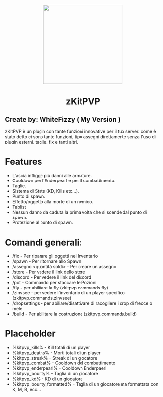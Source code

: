 <div align="center">
<img src="https://cdn.discordapp.com/attachments/1083632575156846672/1120061873077883051/zKitPVP_Logo.png" width="256">
<h1>zKitPVP</h1>
</div>
<h2>Create by: WhiteFizzy ( My Version )</h2>
<p>zKitPVP è un plugin con tante funzioni innovative per il tuo server. come è stato detto ci sono tante funzioni, tipo assegni direttamente senza l'uso di plugin esterni, taglie, fix e tanti altri. 
</p>



# Features
- L'ascia infligge più danni alle armature.
- Cooldown per l'Enderpearl e per il combattimento.
- Taglie.
- Sistema di Stats (KD, Kills etc...). 
- Punto di spawn.
- Effetto/oggetto alla morte di un nemico.
- Tablist
- Nessun danno da caduta la prima volta che si scende dal punto di spawn.
- Protezione al punto di spawn.


# Comandi generali:
- /fix - Per riparare gli oggetti nel Inventario
- /spawn - Per ritornare allo Spawn 
- /assegno <quantità soldi> - Per creare un assegno 
- /store - Per vedere il link dello store 
- /discord - Per vedere il link del discord 
- /pot - Commando per staccare le Pozioni
- /fly - per abilitare la fly (zkitpvp.commands.fly)
- /zinvsee <player> - per vedere l'inventario di un player specifico (zkitpvp.commands.zinvsee)
- /dropsettings - per abiliare/disattivare di racogliere i drop di frecce o mele
- /build - Per abilitare la costruzione (zkitpvp.commands.build)

# Placeholder
- %kitpvp_kills% - Kill totali di un player
- %kitpvp_deaths% - Morti totali di un player
- %kitpvp_streak% - Streak di un giocatore
- %kitpvp_combat% - Cooldown del combattimento
- %kitpvp_enderpearl% - Cooldown Enderpaerl
- %kitpvp_bounty% - Taglia di un giocatore
- %kitpvp_kd% - KD di un giocatore
- %kitpvp_bounty_formatted% - Taglia di un giocatore ma formattata con K, M, B, ecc...
